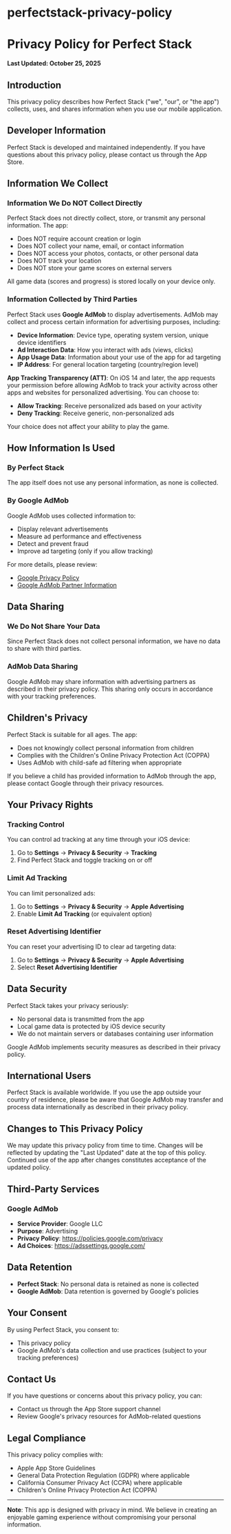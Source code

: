 # perfectstack-privacy-policy
# Privacy Policy for Perfect Stack

**Last Updated: October 25, 2025**

## Introduction

This privacy policy describes how Perfect Stack ("we", "our", or "the app") collects, uses, and shares information when you use our mobile application.

## Developer Information

Perfect Stack is developed and maintained independently. If you have questions about this privacy policy, please contact us through the App Store.

## Information We Collect

### Information We Do NOT Collect Directly

Perfect Stack does not directly collect, store, or transmit any personal information. The app:

- Does NOT require account creation or login
- Does NOT collect your name, email, or contact information
- Does NOT access your photos, contacts, or other personal data
- Does NOT track your location
- Does NOT store your game scores on external servers

All game data (scores and progress) is stored locally on your device only.

### Information Collected by Third Parties

Perfect Stack uses **Google AdMob** to display advertisements. AdMob may collect and process certain information for advertising purposes, including:

- **Device Information**: Device type, operating system version, unique device identifiers
- **Ad Interaction Data**: How you interact with ads (views, clicks)
- **App Usage Data**: Information about your use of the app for ad targeting
- **IP Address**: For general location targeting (country/region level)

**App Tracking Transparency (ATT)**: On iOS 14 and later, the app requests your permission before allowing AdMob to track your activity across other apps and websites for personalized advertising. You can choose to:
- **Allow Tracking**: Receive personalized ads based on your activity
- **Deny Tracking**: Receive generic, non-personalized ads

Your choice does not affect your ability to play the game.

## How Information Is Used

### By Perfect Stack
The app itself does not use any personal information, as none is collected.

### By Google AdMob
Google AdMob uses collected information to:
- Display relevant advertisements
- Measure ad performance and effectiveness
- Detect and prevent fraud
- Improve ad targeting (only if you allow tracking)

For more details, please review:
- [Google Privacy Policy](https://policies.google.com/privacy)
- [Google AdMob Partner Information](https://support.google.com/admob/answer/6128543)

## Data Sharing

### We Do Not Share Your Data
Since Perfect Stack does not collect personal information, we have no data to share with third parties.

### AdMob Data Sharing
Google AdMob may share information with advertising partners as described in their privacy policy. This sharing only occurs in accordance with your tracking preferences.

## Children's Privacy

Perfect Stack is suitable for all ages. The app:
- Does not knowingly collect personal information from children
- Complies with the Children's Online Privacy Protection Act (COPPA)
- Uses AdMob with child-safe ad filtering when appropriate

If you believe a child has provided information to AdMob through the app, please contact Google through their privacy resources.

## Your Privacy Rights

### Tracking Control
You can control ad tracking at any time through your iOS device:
1. Go to **Settings** → **Privacy & Security** → **Tracking**
2. Find Perfect Stack and toggle tracking on or off

### Limit Ad Tracking
You can limit personalized ads:
1. Go to **Settings** → **Privacy & Security** → **Apple Advertising**
2. Enable **Limit Ad Tracking** (or equivalent option)

### Reset Advertising Identifier
You can reset your advertising ID to clear ad targeting data:
1. Go to **Settings** → **Privacy & Security** → **Apple Advertising**
2. Select **Reset Advertising Identifier**

## Data Security

Perfect Stack takes your privacy seriously:
- No personal data is transmitted from the app
- Local game data is protected by iOS device security
- We do not maintain servers or databases containing user information

Google AdMob implements security measures as described in their privacy policy.

## International Users

Perfect Stack is available worldwide. If you use the app outside your country of residence, please be aware that Google AdMob may transfer and process data internationally as described in their privacy policy.

## Changes to This Privacy Policy

We may update this privacy policy from time to time. Changes will be reflected by updating the "Last Updated" date at the top of this policy. Continued use of the app after changes constitutes acceptance of the updated policy.

## Third-Party Services

### Google AdMob
- **Service Provider**: Google LLC
- **Purpose**: Advertising
- **Privacy Policy**: https://policies.google.com/privacy
- **Ad Choices**: https://adssettings.google.com/

## Data Retention

- **Perfect Stack**: No personal data is retained as none is collected
- **Google AdMob**: Data retention is governed by Google's policies

## Your Consent

By using Perfect Stack, you consent to:
- This privacy policy
- Google AdMob's data collection and use practices (subject to your tracking preferences)

## Contact Us

If you have questions or concerns about this privacy policy, you can:
- Contact us through the App Store support channel
- Review Google's privacy resources for AdMob-related questions

## Legal Compliance

This privacy policy complies with:
- Apple App Store Guidelines
- General Data Protection Regulation (GDPR) where applicable
- California Consumer Privacy Act (CCPA) where applicable
- Children's Online Privacy Protection Act (COPPA)

---

**Note**: This app is designed with privacy in mind. We believe in creating an enjoyable gaming experience without compromising your personal information.
